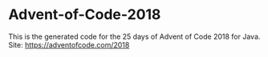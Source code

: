 # Advent-of-Code-2018
This is the generated code for the 25 days of Advent of Code 2018 for Java.
Site: https://adventofcode.com/2018
